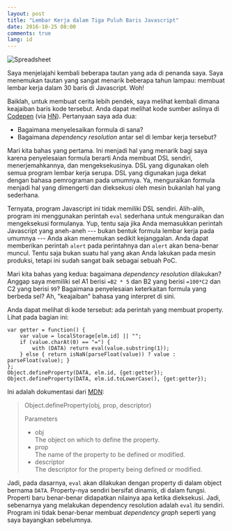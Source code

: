 ```yaml
---
layout: post
title: "Lembar Kerja dalam Tiga Puluh Baris Javascript"
date: 2016-10-25 08:00
comments: true
lang: id
---
```


![Spreadsheet](/images/post/spreadsheet-js.gif)

Saya menjelajahi kembali beberapa tautan yang ada di penanda saya. Saya menemukan
tautan yang sangat menarik beberapa tahun lampau: membuat lembar kerja dalam 30
baris di Javascript. Woh!

Baiklah, untuk membuat cerita lebih pendek, saya melihat kembali dimana keajaiban
baris kode tersebut. Anda dapat melihat kode sumber aslinya di [Codepen](http://jsfiddle.net/ondras/hYfN3/)
(via [HN](https://news.ycombinator.com/item?id=6725387)). Pertanyaan saya ada
dua:

- Bagaimana menyelesaikan formula di sana?
- Bagaimana *dependency resolution* antar sel di lembar kerja tersebut?

Mari kita bahas yang pertama. Ini menjadi hal yang menarik bagi saya karena
penyelesaian formula berarti Anda membuat DSL sendiri, menerjemahkannya, dan
mengeksekusinya. DSL yang digunakan oleh semua program lembar kerja serupa.
DSL yang digunakan juga dekat dengan bahasa pemrograman pada umumnya. Ya,
menguraikan formula menjadi hal yang dimengerti dan dieksekusi oleh mesin
bukanlah hal yang sederhana.

Ternyata, program Javascript ini tidak memiliki DSL sendiri. Alih-alih,
program ini menggunakan perintah `eval` sederhana untuk menguraikan
dan mengeksekusi formulanya. Yup, tentu saja jika Anda memasukkan
perintah Javascript yang aneh-aneh --- bukan bentuk formula lembar
kerja pada umumnya --- Anda akan menemukan sedikit kejanggalan. Anda
dapat memberikan perintah `alert` pada perintahnya dan `alert` akan
bena-benar muncul. Tentu saja bukan suatu hal yang akan Anda lakukan
pada mesin produksi, tetapi ini sudah sangat baik sebagai sebuah PoC.

Mari kita bahas yang kedua: bagaimana *dependency resolution* dilakukan?
Anggap saya memiliki sel A1 berisi `=B2 * 5` dan B2 yang berisi `=100*C2`
dan C2 yang berisi `99`? Bagaimana penyelesaian keterkaitan formula
yang berbeda sel? Ah, "keajaiban" bahasa yang interpret di sini.

Anda dapat melihat di kode tersebut: ada perintah yang membuat property.
Lihat pada bagian ini:

    var getter = function() {
        var value = localStorage[elm.id] || "";
        if (value.charAt(0) == "=") {
            with (DATA) return eval(value.substring(1));
        } else { return isNaN(parseFloat(value)) ? value : parseFloat(value); }
    };
    Object.defineProperty(DATA, elm.id, {get:getter});
    Object.defineProperty(DATA, elm.id.toLowerCase(), {get:getter});

Ini adalah dokumentasi dari [MDN](https://developer.mozilla.org/en-US/docs/Web/JavaScript/Reference/Global_Objects/Object/defineProperty):

> Object.defineProperty(obj, prop, descriptor)
>
> Parameters
> 
> - obj  
>   The object on which to define the property.
> - prop  
>   The name of the property to be defined or modified.
> - descriptor  
>   The descriptor for the property being defined or modified.

Jadi, pada dasarnya, `eval` akan dilakukan dengan property di dalam
object bernama `DATA`. Property-nya sendiri bersifat dinamis, di dalam
fungsi. Properti baru benar-benar didapatkan nilainya apa ketika dieksekusi.
Jadi, sebenarnya yang melakukan dependency resolution adalah `eval` itu sendiri.
Program ini tidak benar-benar membuat *dependency graph* seperti yang
saya bayangkan sebelumnya.


